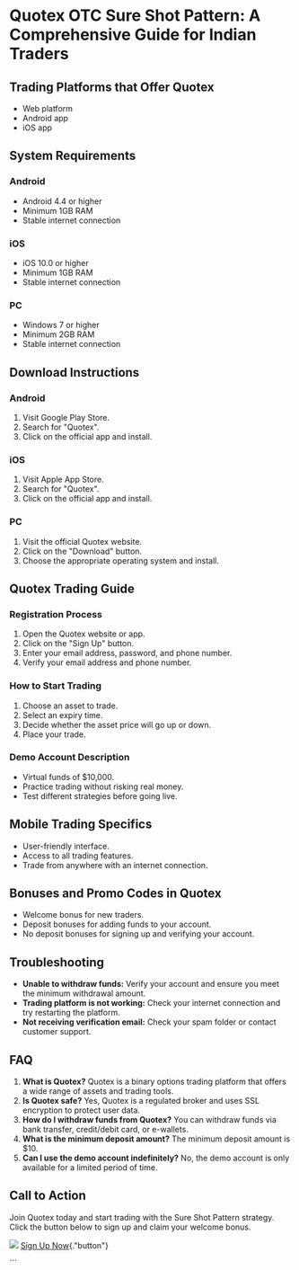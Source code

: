 # Quotex OTC Sure Shot Pattern: A Comprehensive Guide for Indian Traders

## Trading Platforms that Offer Quotex

-   Web platform
-   Android app
-   iOS app

## System Requirements

### Android

-   Android 4.4 or higher
-   Minimum 1GB RAM
-   Stable internet connection

### iOS

-   iOS 10.0 or higher
-   Minimum 1GB RAM
-   Stable internet connection

### PC

-   Windows 7 or higher
-   Minimum 2GB RAM
-   Stable internet connection

## Download Instructions

### Android

1.  Visit Google Play Store.
2.  Search for "Quotex".
3.  Click on the official app and install.

### iOS

1.  Visit Apple App Store.
2.  Search for "Quotex".
3.  Click on the official app and install.

### PC

1.  Visit the official Quotex website.
2.  Click on the "Download" button.
3.  Choose the appropriate operating system and install.

## Quotex Trading Guide

### Registration Process

1.  Open the Quotex website or app.
2.  Click on the "Sign Up" button.
3.  Enter your email address, password, and phone number.
4.  Verify your email address and phone number.

### How to Start Trading

1.  Choose an asset to trade.
2.  Select an expiry time.
3.  Decide whether the asset price will go up or down.
4.  Place your trade.

### Demo Account Description

-   Virtual funds of \$10,000.
-   Practice trading without risking real money.
-   Test different strategies before going live.

## Mobile Trading Specifics

-   User-friendly interface.
-   Access to all trading features.
-   Trade from anywhere with an internet connection.

## Bonuses and Promo Codes in Quotex

-   Welcome bonus for new traders.
-   Deposit bonuses for adding funds to your account.
-   No deposit bonuses for signing up and verifying your account.

## Troubleshooting

-   **Unable to withdraw funds:** Verify your account and ensure you
    meet the minimum withdrawal amount.
-   **Trading platform is not working:** Check your internet connection
    and try restarting the platform.
-   **Not receiving verification email:** Check your spam folder or
    contact customer support.

## FAQ

1.  **What is Quotex?** Quotex is a binary options trading platform that
    offers a wide range of assets and trading tools.
2.  **Is Quotex safe?** Yes, Quotex is a regulated broker and uses SSL
    encryption to protect user data.
3.  **How do I withdraw funds from Quotex?** You can withdraw funds via
    bank transfer, credit/debit card, or e-wallets.
4.  **What is the minimum deposit amount?** The minimum deposit amount
    is \$10.
5.  **Can I use the demo account indefinitely?** No, the demo account is
    only available for a limited period of time.

## Call to Action

Join Quotex today and start trading with the Sure Shot Pattern strategy.
Click the button below to sign up and claim your welcome bonus.

[![](https://static.quotex.io/files/4_en/300_250.jpg)](https://traff.sbs/brokerqxlid)
[Sign Up Now](\%22https://traff.sbs/brokerqxsignup\%22){."button"}

\`\`\`

